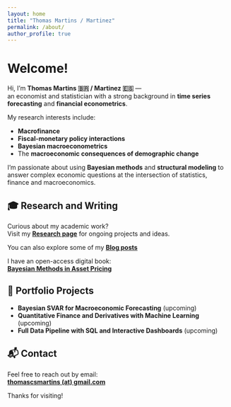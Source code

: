 ```yaml
---
layout: home
title: "Thomas Martins / Martinez"
permalink: /about/
author_profile: true
---
```


# Welcome!

Hi, I’m **Thomas Martins 🇧🇷 / Martinez 🇪🇸** —  
an economist and statistician with a strong background in **time series forecasting** and **financial econometrics**.

My research interests include:

- **Macrofinance**
- **Fiscal-monetary policy interactions**
- **Bayesian macroeconometrics**
- The **macroeconomic consequences of demographic change**

I’m passionate about using **Bayesian methods** and **structural modeling** to answer complex economic questions at the intersection of statistics, finance and macroeconomics.

## 🎓 Research and Writing

Curious about my academic work?  
Visit my [**Research page**](/research/) for ongoing projects and ideas.

You can also explore some of my [**Blog posts**](/posts/)

I have an open-access digital book:  
[**Bayesian Methods in Asset Pricing**](https://thomasmartins.github.io/BAP_book/)

## 🧰 Portfolio Projects

- **Bayesian SVAR for Macroeconomic Forecasting** (upcoming)
- **Quantitative Finance and Derivatives with Machine Learning** (upcoming)
- **Full Data Pipeline with SQL and Interactive Dashboards** (upcoming)

## 📬 Contact

Feel free to reach out by email:  
**[thomascsmartins (at) gmail.com](mailto:thomascsmartins@gmail.com)**

Thanks for visiting!
